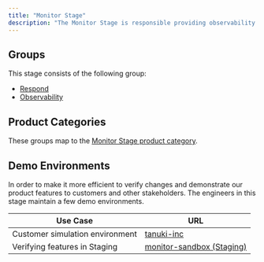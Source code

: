 ```yaml
---
title: "Monitor Stage"
description: "The Monitor Stage is responsible providing observability and response features."
---
```


## Groups

This stage consists of the following group:

- [Respond](respond/)
- [Observability](observability/)

## Product Categories

These groups map to the [Monitor Stage product category](/handbook/product/categories/#monitor-stage).

## Demo Environments

In order to make it more efficient to verify changes and demonstrate our product features to customers and other stakeholders. The engineers in this stage maintain a few demo environments.

| Use Case | URL |
|---|---|
| Customer simulation environment | [tanuki-inc](https://gitlab.com/gitlab-org/monitor/tanuki-inc) |
| Verifying features in Staging | [monitor-sandbox (Staging)](https://staging.gitlab.com/gitlab-org/monitor/monitor-sandbox) |
